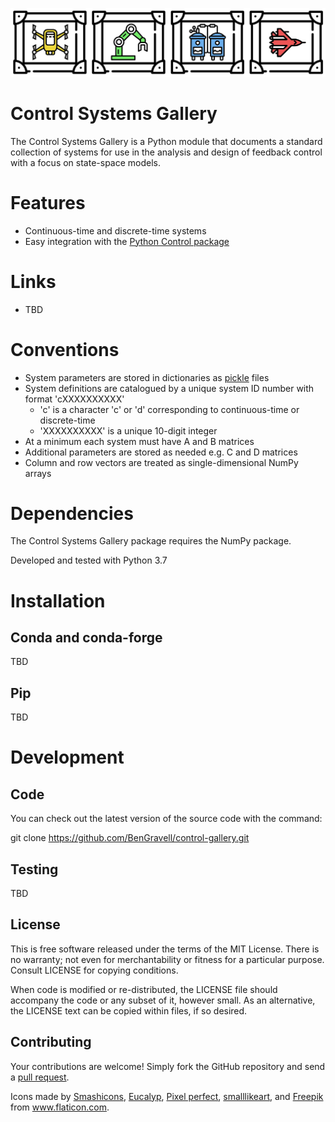 ![Control gallery](control-gallery.png)

# Control Systems Gallery

The Control Systems Gallery is a Python module that documents a standard collection of systems for use in
the analysis and design of feedback control with a focus on state-space models.


# Features

- Continuous-time and discrete-time systems
- Easy integration with the [Python Control package](https://github.com/python-control/python-control)


# Links

- TBD


# Conventions

- System parameters are stored in dictionaries as [pickle](https://docs.python.org/3/library/pickle.html) files
- System definitions are catalogued by a unique system ID number with format 'cXXXXXXXXXX'
  - 'c' is a character 'c' or 'd' corresponding to continuous-time or discrete-time
  - 'XXXXXXXXXX' is a unique 10-digit integer
- At a minimum each system must have A and B matrices
- Additional parameters are stored as needed e.g. C and D matrices
- Column and row vectors are treated as single-dimensional NumPy arrays

# Dependencies

The Control Systems Gallery package requires the NumPy package.

Developed and tested with Python 3.7


# Installation

## Conda and conda-forge

TBD

## Pip

TBD


# Development

## Code

You can check out the latest version of the source code with the command:

  git clone https://github.com/BenGravell/control-gallery.git

## Testing

TBD

## License

This is free software released under the terms of the MIT License. There is no warranty; not even for merchantability or fitness for a particular purpose. Consult LICENSE for copying conditions.

When code is modified or re-distributed, the LICENSE file should accompany the code or any subset of it, however small. As an alternative, the LICENSE text can be copied within files, if so desired.

## Contributing

Your contributions are welcome!  Simply fork the GitHub repository and send a
[pull request](https://github.com/BenGravell/control-gallery/pulls).


Icons made by
<a href="https://www.flaticon.com/authors/smashicons" title="Smashicons">Smashicons</a>, 
<a href="https://www.flaticon.com/authors/eucalyp" title="Eucalyp">Eucalyp</a>,
<a href="https://www.flaticon.com/authors/pixel-perfect" title="Pixel perfect">Pixel perfect</a>, 
<a href="https://www.flaticon.com/authors/smalllikeart" title="smalllikeart">smalllikeart</a>, and
<a href="https://www.flaticon.com/authors/freepik" title="Freepik">Freepik</a>
from <a href="https://www.flaticon.com/" title="Flaticon"> www.flaticon.com</a>.
